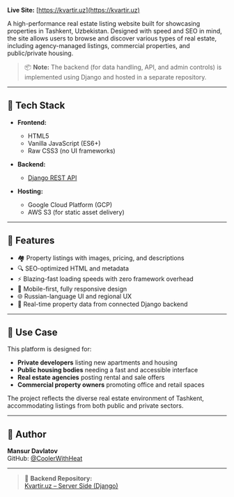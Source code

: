 
**Live Site:** [https://kvartir.uz](https://kvartir.uz)

A high-performance real estate listing website built for showcasing properties in Tashkent, Uzbekistan. Designed with speed and SEO in mind, the site allows users to browse and discover various types of real estate, including agency-managed listings, commercial properties, and public/private housing.

> 📦 **Note:** The backend (for data handling, API, and admin controls) is implemented using Django and hosted in a separate repository.

---

## 🧰 Tech Stack

- **Frontend:**  
  - HTML5  
  - Vanilla JavaScript (ES6+)  
  - Raw CSS3 (no UI frameworks)

- **Backend:**  
  - [Django REST API](https://github.com/CoolerWithHeat/Kvartir.uz--serverSide)

- **Hosting:**  
  - Google Cloud Platform (GCP)  
  - AWS S3 (for static asset delivery)

---

## 🚀 Features

- 🏘️ Property listings with images, pricing, and descriptions
- 🔍 SEO-optimized HTML and metadata
- ⚡ Blazing-fast loading speeds with zero framework overhead
- 📱 Mobile-first, fully responsive design
- 🌐 Russian-language UI and regional UX
- 🔗 Real-time property data from connected Django backend

---

## 🎯 Use Case

This platform is designed for:
- **Private developers** listing new apartments and housing
- **Public housing bodies** needing a fast and accessible interface
- **Real estate agencies** posting rental and sale offers
- **Commercial property owners** promoting office and retail spaces

The project reflects the diverse real estate environment of Tashkent, accommodating listings from both public and private sectors.

---

## 👤 Author

**Mansur Davlatov**  
GitHub: [@CoolerWithHeat](https://github.com/CoolerWithHeat)

---

> 🔗 **Backend Repository:**  
> [Kvartir.uz – Server Side (Django)](https://github.com/CoolerWithHeat/Kvartir.uz--serverSide)
